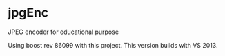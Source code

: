 jpgEnc
======

JPEG encoder for educational purpose

Using boost rev 86099 with this project. This version builds with VS 2013.
